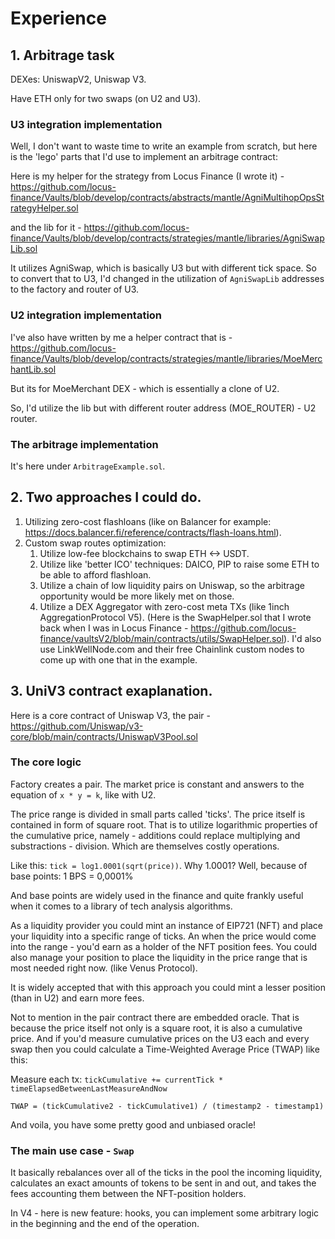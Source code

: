 # Experience

## 1. Arbitrage task

DEXes: UniswapV2, Uniswap V3.

Have ETH only for two swaps (on U2 and U3).

### U3 integration implementation

Well, I don't want to waste time to write an example from scratch, but here is the 'lego' parts that I'd use to implement an arbitrage contract:

Here is my helper for the strategy from Locus Finance (I wrote it) - https://github.com/locus-finance/Vaults/blob/develop/contracts/abstracts/mantle/AgniMultihopOpsStrategyHelper.sol 

and the lib for it - https://github.com/locus-finance/Vaults/blob/develop/contracts/strategies/mantle/libraries/AgniSwapLib.sol

It utilizes AgniSwap, which is basically U3 but with different tick space. So to convert that to U3, I'd changed in the utilization of `AgniSwapLib` addresses to the factory and router of U3.

### U2 integration implementation

I've also have written by me a helper contract that is - https://github.com/locus-finance/Vaults/blob/develop/contracts/strategies/mantle/libraries/MoeMerchantLib.sol

But its for MoeMerchant DEX - which is essentially a clone of U2.

So, I'd utilize the lib but with different router address (MOE_ROUTER) - U2 router.

### The arbitrage implementation

It's here under `ArbitrageExample.sol`.

## 2. Two approaches I could do.

1) Utilizing zero-cost flashloans (like on Balancer for example: https://docs.balancer.fi/reference/contracts/flash-loans.html).
2) Custom swap routes optimization:
   1) Utilize low-fee blockchains to swap ETH <-> USDT.
   2) Utilize like 'better ICO' techniques: DAICO, PIP to raise some ETH to be able to afford flashloan.
   3) Utilize a chain of low liquidity pairs on Uniswap, so the arbitrage opportunity would be more likely met on those.
   4) Utilize a DEX Aggregator with zero-cost meta TXs (like 1inch AggregationProtocol V5). (Here is the SwapHelper.sol that I wrote back when I was in Locus Finance - https://github.com/locus-finance/vaultsV2/blob/main/contracts/utils/SwapHelper.sol). I'd also use LinkWellNode.com and their free Chainlink custom nodes to come up with one that in the example.

## 3. UniV3 contract exaplanation.

Here is a core contract of Uniswap V3, the pair - https://github.com/Uniswap/v3-core/blob/main/contracts/UniswapV3Pool.sol

### The core logic

Factory creates a pair. The market price is constant and answers to the equation of `x * y = k`, like with U2.

The price range is divided in small parts called 'ticks'. The price itself is contained in form of square root. That is to utilize logarithmic properties of the cumulative price, namely - additions could replace multiplying and substractions - division. Which are themselves costly operations.

Like this: `tick = log1.0001(sqrt(price))`. Why 1.0001? Well, because of base points: 1 BPS = 0,0001% 

And base points are widely used in the finance and quite frankly useful when it comes to a library of tech analysis algorithms.

As a liquidity provider you could mint an instance of EIP721 (NFT) and place your liquidity into a specific range of ticks. An when the price would come into the range - you'd earn as a holder of the NFT position fees. You could also manage your position to place the liquidity in the price range that is most needed right now. (like Venus Protocol).

It is widely accepted that with this approach you could mint a lesser position (than in U2) and earn more fees.

Not to mention in the pair contract there are embedded oracle. That is because the price itself not only is a square root, it is also a cumulative price. And if you'd measure cumulative prices on the U3 each and every swap then you could calculate a Time-Weighted Average Price (TWAP) like this:

Measure each tx: `tickCumulative += currentTick * timeElapsedBetweenLastMeasureAndNow`

`TWAP = (tickCumulative2 - tickCumulative1) / (timestamp2 - timestamp1)`

And voila, you have some pretty good and unbiased oracle!

### The main use case - `Swap`

It basically rebalances over all of the ticks in the pool the incoming liquidity, calculates an exact amounts of tokens to be sent in and out, and takes the fees accounting them between the NFT-position holders.

In V4 - here is new feature: hooks, you can implement some arbitrary logic in the beginning and the end of the operation.